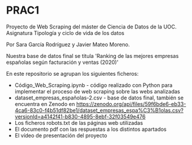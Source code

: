 # PRAC1

Proyecto de Web Scraping del máster de Ciencia de Datos de la UOC. Asignatura Tipología y ciclo de vida de los datos

Por Sara García Rodríguez y Javier Mateo Moreno. 

Nuestra base de datos final se titula 'Ranking de las mejores empresas españolas según facturación y ventas (2020)'

En este repositorio se agrupan los siguientes ficheros:

- Código_Web_Scraping.ipynb - código realizado con Python para implementar el proceso de web scraping sobre las webs analizadas
- dataset_empresas_españolas-2.csv - base de datos final, también se encuentra en Zenodo en https://zenodo.org/api/files/59f6bde6-eb33-4ca6-83c0-f4b51df82be1/dataset_empresas_espa%C3%B1olas.csv?versionId=a4142f41-b830-4895-8ebf-32f03549e476
- Los ficheros robots.txt de las páginas web utilizadas
- El documento pdf con las respuestas a los distintos apartados
- El vídeo de presentación del proyecto
